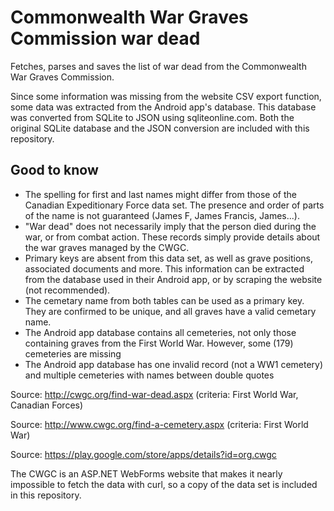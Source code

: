 # Commonwealth War Graves Commission war dead

Fetches, parses and saves the list of war dead from the Commonwealth War Graves
Commission.

Since some information was missing from the website CSV export function, some
data was extracted from the Android app's database. This database was converted
from SQLite to JSON using sqliteonline.com. Both the original SQLite database
and the JSON conversion are included with this repository.

## Good to know

* The spelling for first and last names might differ from those of the Canadian
  Expeditionary Force data set. The presence and order of parts of the name is
  not guaranteed (James F, James Francis, James...).
* "War dead" does not necessarily imply that the person died during the war, or
  from combat action. These records simply provide details about the war graves
  managed by the CWGC.
* Primary keys are absent from this data set, as well as grave positions,
  associated documents and more. This information can be extracted from the
  database used in their Android app, or by scraping the website (not
  recommended).
* The cemetary name from both tables can be used as a primary key. They are
  confirmed to be unique, and all graves have a valid cemetary name.
* The Android app database contains all cemeteries, not only those containing
  graves from the First World War. However, some (179) cemeteries are missing
* The Android app database has one invalid record (not a WW1 cemetery) and
  multiple cemeteries with names between double quotes

Source: http://cwgc.org/find-war-dead.aspx (criteria: First World War, Canadian
Forces)

Source: http://www.cwgc.org/find-a-cemetery.aspx (criteria: First World War)

Source: https://play.google.com/store/apps/details?id=org.cwgc

The CWGC is an ASP.NET WebForms website that makes it nearly impossible to
fetch the data with curl, so a copy of the data set is included in this
repository.
